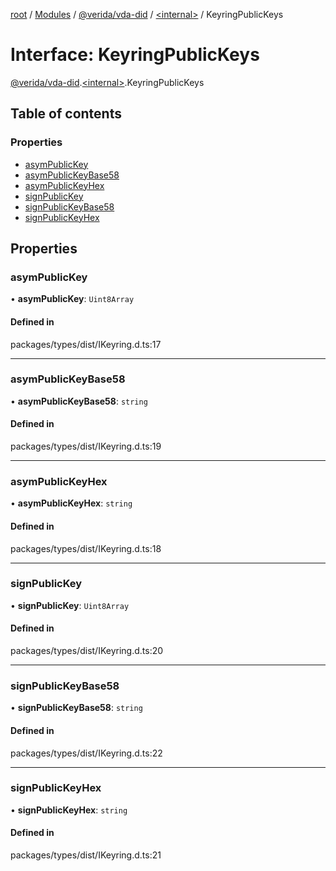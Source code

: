 [root](../README.md) / [Modules](../modules.md) / [@verida/vda-did](../modules/verida_vda_did.md) / [<internal\>](../modules/verida_vda_did._internal_.md) / KeyringPublicKeys

# Interface: KeyringPublicKeys

[@verida/vda-did](../modules/verida_vda_did.md).[<internal\>](../modules/verida_vda_did._internal_.md).KeyringPublicKeys

## Table of contents

### Properties

- [asymPublicKey](verida_vda_did._internal_.KeyringPublicKeys.md#asympublickey)
- [asymPublicKeyBase58](verida_vda_did._internal_.KeyringPublicKeys.md#asympublickeybase58)
- [asymPublicKeyHex](verida_vda_did._internal_.KeyringPublicKeys.md#asympublickeyhex)
- [signPublicKey](verida_vda_did._internal_.KeyringPublicKeys.md#signpublickey)
- [signPublicKeyBase58](verida_vda_did._internal_.KeyringPublicKeys.md#signpublickeybase58)
- [signPublicKeyHex](verida_vda_did._internal_.KeyringPublicKeys.md#signpublickeyhex)

## Properties

### asymPublicKey

• **asymPublicKey**: `Uint8Array`

#### Defined in

packages/types/dist/IKeyring.d.ts:17

___

### asymPublicKeyBase58

• **asymPublicKeyBase58**: `string`

#### Defined in

packages/types/dist/IKeyring.d.ts:19

___

### asymPublicKeyHex

• **asymPublicKeyHex**: `string`

#### Defined in

packages/types/dist/IKeyring.d.ts:18

___

### signPublicKey

• **signPublicKey**: `Uint8Array`

#### Defined in

packages/types/dist/IKeyring.d.ts:20

___

### signPublicKeyBase58

• **signPublicKeyBase58**: `string`

#### Defined in

packages/types/dist/IKeyring.d.ts:22

___

### signPublicKeyHex

• **signPublicKeyHex**: `string`

#### Defined in

packages/types/dist/IKeyring.d.ts:21
